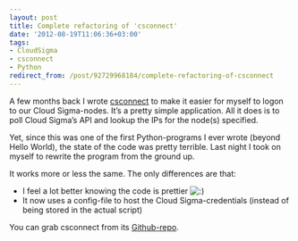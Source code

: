```yaml
---
layout: post
title: Complete refactoring of 'csconnect'
date: '2012-08-19T11:06:36+03:00'
tags:
- CloudSigma
- csconnect
- Python
redirect_from: /post/92729968184/complete-refactoring-of-csconnect
---
```


A few months back I wrote [csconnect](https://github.com/vpetersson/csconnect) to make it easier for myself to logon to our Cloud Sigma-nodes. It’s a pretty simple application. All it does is to poll Cloud Sigma’s API and lookup the IPs for the node(s) specified.

Yet, since this was one of the first Python-programs I ever wrote (beyond Hello World), the state of the code was pretty terrible. Last night I took on myself to rewrite the program from the ground up.

It works more or less the same. The only differences are that:

- I feel a lot better knowing the code is prettier ![:)](http://viktorpetersson.com/wp-includes/images/smilies/icon_smile.gif)
- It now uses a config-file to host the Cloud Sigma-credentials (instead of being stored in the actual script)

You can grab csconnect from its [Github-repo](https://github.com/vpetersson/csconnect).
